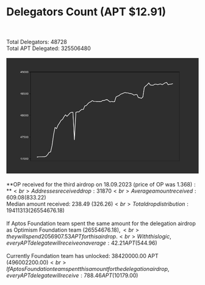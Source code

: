 # Delegators Count (APT $12.91)<br><br>
Total Delegators: 48728<br>
Total APT Delegated: 325506480<br><br>
![Delegators Plot](delegators_plot.png)<br><br>
**OP received for the third airdrop on 18.09.2023 (price of OP was $1.368):**<br>
Addresses received drop: 31870<br>
Average amount received: 609.08 ($833.22)<br>
Median amount received: 238.49 ($326.26)<br>
Total drop distribution: 19411313 ($26554676.18)<br><br>
If Aptos Foundation team spent the same amount for the delegation airdrop as Optimism Foundation team ($26554676.18),<br>
they will spend 2056907.53 APT for this airdrop.<br>
With this logic, every APT delegate will receive on average: 42.21 APT ($544.96)<br><br>
Currently Foundation team has unlocked: 38420000.00 APT ($496002200.00)<br>
If Aptos Foundation team spent this amount for the delegation airdrop, every APT delegate will receive : 788.46 APT ($10179.00)<br>
